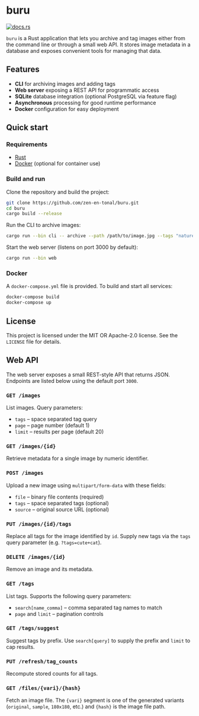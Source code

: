 # buru

[![docs.rs](https://docs.rs/buru/badge.svg)](https://docs.rs/buru)

`buru` is a Rust application that lets you archive and tag images either from the command line or through a small web API.  It stores image metadata in a database and exposes convenient tools for managing that data.

## Features

- **CLI** for archiving images and adding tags
- **Web server** exposing a REST API for programmatic access
- **SQLite** database integration (optional PostgreSQL via feature flag)
- **Asynchronous** processing for good runtime performance
- **Docker** configuration for easy deployment

## Quick start

### Requirements

- [Rust](https://www.rust-lang.org/tools/install)
- [Docker](https://www.docker.com/get-started) (optional for container use)

### Build and run

Clone the repository and build the project:

```bash
git clone https://github.com/zen-en-tonal/buru.git
cd buru
cargo build --release
```

Run the CLI to archive images:

```bash
cargo run --bin cli -- archive --path /path/to/image.jpg --tags "nature sunset"
```

Start the web server (listens on port 3000 by default):

```bash
cargo run --bin web
```

### Docker

A `docker-compose.yml` file is provided. To build and start all services:

```bash
docker-compose build
docker-compose up
```

## License

This project is licensed under the MIT OR Apache-2.0 license. See the `LICENSE` file for details.

## Web API

The web server exposes a small REST-style API that returns JSON. Endpoints are
listed below using the default port `3000`.

### `GET /images`

List images. Query parameters:

- `tags` &ndash; space separated tag query
- `page` &ndash; page number (default 1)
- `limit` &ndash; results per page (default 20)

### `GET /images/{id}`

Retrieve metadata for a single image by numeric identifier.

### `POST /images`

Upload a new image using `multipart/form-data` with these fields:

- `file` &ndash; binary file contents (required)
- `tags` &ndash; space separated tags (optional)
- `source` &ndash; original source URL (optional)

### `PUT /images/{id}/tags`

Replace all tags for the image identified by `id`. Supply new tags via the
`tags` query parameter (e.g. `?tags=cute+cat`).

### `DELETE /images/{id}`

Remove an image and its metadata.

### `GET /tags`

List tags. Supports the following query parameters:

- `search[name_comma]` &ndash; comma separated tag names to match
- `page` and `limit` &ndash; pagination controls

### `GET /tags/suggest`

Suggest tags by prefix. Use `search[query]` to supply the prefix and `limit` to
cap results.

### `PUT /refresh/tag_counts`

Recompute stored counts for all tags.

### `GET /files/{vari}/{hash}`

Fetch an image file. The `{vari}` segment is one of the generated variants
(`original`, `sample`, `180x180`, etc.) and `{hash}` is the image file path.
